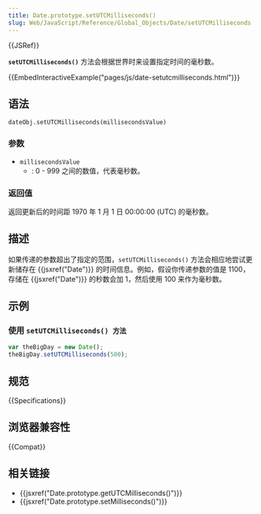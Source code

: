 ```yaml
---
title: Date.prototype.setUTCMilliseconds()
slug: Web/JavaScript/Reference/Global_Objects/Date/setUTCMilliseconds
---
```


{{JSRef}}

**`setUTCMilliseconds()`** 方法会根据世界时来设置指定时间的毫秒数。

{{EmbedInteractiveExample("pages/js/date-setutcmilliseconds.html")}}

## 语法

```plain
dateObj.setUTCMilliseconds(millisecondsValue)
```

### 参数

- `millisecondsValue`
  - : 0 - 999 之间的数值，代表毫秒数。

### 返回值

返回更新后的时间距 1970 年 1 月 1 日 00:00:00 (UTC) 的毫秒数。

## 描述

如果传递的参数超出了指定的范围，`setUTCMilliseconds()` 方法会相应地尝试更新储存在 {{jsxref("Date")}} 的时间信息。例如，假设你传递参数的值是 1100，存储在 {{jsxref("Date")}} 的秒数会加 1，然后使用 100 来作为毫秒数。

## 示例

### 使用 `setUTCMilliseconds() 方法`

```js
var theBigDay = new Date();
theBigDay.setUTCMilliseconds(500);
```

## 规范

{{Specifications}}

## 浏览器兼容性

{{Compat}}

## 相关链接

- {{jsxref("Date.prototype.getUTCMilliseconds()")}}
- {{jsxref("Date.prototype.setMilliseconds()")}}
